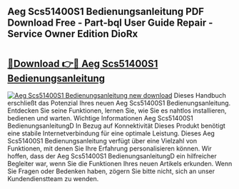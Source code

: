 ## Aeg Scs51400S1 Bedienungsanleitung PDF Download Free - Part-bql User Guide Repair - Service Owner Edition DioRx

# <h2><a href="http://df2pdy.blite.top/?on=Aeg+Scs51400S1+Bedienungsanleitung">🔗Download 👉🔴 Aeg Scs51400S1 Bedienungsanleitung</a></h2>

[![Aeg Scs51400S1 Bedienungsanleitung new download](https://i.imgur.com/lujVjoI.png)](http://df2pdy.blite.top/?on=Aeg+Scs51400S1+Bedienungsanleitung)
Dieses Handbuch erschließt das Potenzial Ihres neuen Aeg Scs51400S1 Bedienungsanleitung. Entdecken Sie seine Funktionen, lernen Sie, wie Sie es nahtlos installieren, bedienen und warten. Wichtige Informationen Aeg Scs51400S1 BedienungsanleitungD In Bezug auf Konnektivität Dieses Produkt benötigt eine stabile Internetverbindung für eine optimale Leistung. Dieses Aeg Scs51400S1 Bedienungsanleitung verfügt über eine Vielzahl von Funktionen, mit denen Sie Ihre Erfahrung personalisieren können. Wir hoffen, dass der Aeg Scs51400S1 BedienungsanleitungD ein hilfreicher Begleiter war, wenn Sie die Funktionen Ihres neuen Artikels erkunden. Wenn Sie Fragen oder Bedenken haben, zögern Sie bitte nicht, sich an unser Kundendienstteam zu wenden.
